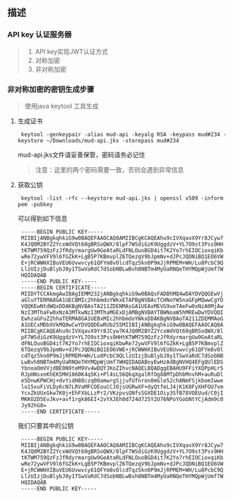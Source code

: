 ## 描述
### API key 认证服务器
> 1. API key实现JWT认证方式
> 2. 对称加密
> 3. 非对称加密

### 非对称加密的密钥生成步骤
> 使用java keytool 工具生成

1. 生成证书

        keytool -genkeypair -alias mud-api -keyalg RSA -keypass mud#234 -keystore ~/Downloads/mud-api.jks -storepass mud#234
        
    mud-api.jks文件请妥善保管，密码请务必记住
    
    > 注意：这里的两个密码需要一致，否则会遇到异常信息        
    
2. 获取公钥
        
        keytool -list -rfc --keystore mud-api.jks | openssl x509 -inform pem -pubkey
        
   可以得到如下信息
   
        -----BEGIN PUBLIC KEY-----
        MIIBIjANBgkqhkiG9w0BAQEFAAOCAQ8AMIIBCgKCAQEAhu9cIVXqavX9Yr8JCyw7
        K4JQ0M2BYZ2YcxWdVQt60gBRSoQWX/8lpF7WSdiGzK9UggdzV+YL7O9st3Pss9HH
        tKTWM759QzFzJfRdyrmargUw9GeAtaRLdFNLOuoBGD4it7K2Yo7rhEIOCioxqiKb
        wRe72ywVFV9l6fGZkK+LgB5P7KBmvplZ6TQezqV9bJpmNv+dJPcJQDNiBQ1EO6VW
        E+jRCWWHXIBuVEU6Uvwvcy61QFYm8vOlcdTqz5kn0P9mJjRPMEM+WH/Lu8PcbC9Q
        LlzUIzjDuBlybJ0y1TSwVaRdC7dSobNBLwBvh8NBTm4MyUaRNQeTHYMQpWjUmf7W
        HQIDAQAB
        -----END PUBLIC KEY-----
        -----BEGIN CERTIFICATE-----
        MIIDYTCCAkmgAwIBAgIEMM232jANBgkqhkiG9w0BAQsFADBhMQ4wDAYDVQQGEwVj
        aGluYTERMA8GA1UECBMIc2hhbmdoYWkxETAPBgNVBAcTCHNoYW5naGFpMQwwCgYD
        VQQKEwNtdWQxDDAKBgNVBAsTA211ZDENMAsGA1UEAxMEVG9ueTAeFw0xNzA0MjAw
        NzI3MThaFw0xNzA3MTkwNzI3MThaMGExDjAMBgNVBAYTBWNoaW5hMREwDwYDVQQI
        EwhzaGFuZ2hhaTERMA8GA1UEBxMIc2hhbmdoYWkxDDAKBgNVBAoTA211ZDEMMAoG
        A1UECxMDbXVkMQ0wCwYDVQQDEwRUb255MIIBIjANBgkqhkiG9w0BAQEFAAOCAQ8A
        MIIBCgKCAQEAhu9cIVXqavX9Yr8JCyw7K4JQ0M2BYZ2YcxWdVQt60gBRSoQWX/8l
        pF7WSdiGzK9UggdzV+YL7O9st3Pss9HHtKTWM759QzFzJfRdyrmargUw9GeAtaRL
        dFNLOuoBGD4it7K2Yo7rhEIOCioxqiKbwRe72ywVFV9l6fGZkK+LgB5P7KBmvplZ
        6TQezqV9bJpmNv+dJPcJQDNiBQ1EO6VWE+jRCWWHXIBuVEU6Uvwvcy61QFYm8vOl
        cdTqz5kn0P9mJjRPMEM+WH/Lu8PcbC9QLlzUIzjDuBlybJ0y1TSwVaRdC7dSobNB
        LwBvh8NBTm4MyUaRNQeTHYMQpWjUmf7WHQIDAQABoyEwHzAdBgNVHQ4EFgQUlEDS
        YbnoaOmVVjdBE0N9teM9Vv4wDQYJKoZIhvcNAQELBQADggEBAHU9FFiYXQPpHLr5
        RJpHNsxnKhEK5MH1060K4q5Ki+Pl4sL56QkqXgalRfOg88MTpDhbMnvhM+auRuDl
        e5DnwKPWCHj+dvYidH88czq0OamwrgSjjufUfnron0mGle52chANmFSjkbomIwwe
        lo15xuFiVLDy6cN7LRVaMFCOEouCCJOjsUGRwXF+dyQtfeLJ4jK1K8FyXHFOU7vm
        YcxZkUUxGkw7K0j+EhFXbLLzPr2/VKzpvsQNfsSGXDE1Oiy3SfB78VOEUud/C0jI
        MKKO2D5EvJkv+avf1rgk86EI+2vYXJEh0d724d725Y2U76NPoYGobNtYCjAdm9c0
        Jy92hG8=
        -----END CERTIFICATE-----
        
   我们只要其中的公钥
        
        -----BEGIN PUBLIC KEY-----
        MIIBIjANBgkqhkiG9w0BAQEFAAOCAQ8AMIIBCgKCAQEAhu9cIVXqavX9Yr8JCyw7
        K4JQ0M2BYZ2YcxWdVQt60gBRSoQWX/8lpF7WSdiGzK9UggdzV+YL7O9st3Pss9HH
        tKTWM759QzFzJfRdyrmargUw9GeAtaRLdFNLOuoBGD4it7K2Yo7rhEIOCioxqiKb
        wRe72ywVFV9l6fGZkK+LgB5P7KBmvplZ6TQezqV9bJpmNv+dJPcJQDNiBQ1EO6VW
        E+jRCWWHXIBuVEU6Uvwvcy61QFYm8vOlcdTqz5kn0P9mJjRPMEM+WH/Lu8PcbC9Q
        LlzUIzjDuBlybJ0y1TSwVaRdC7dSobNBLwBvh8NBTm4MyUaRNQeTHYMQpWjUmf7W
        HQIDAQAB
        -----END PUBLIC KEY-----
